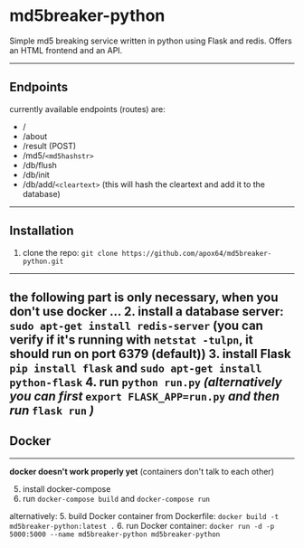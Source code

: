 # md5breaker-python
Simple md5 breaking service written in python using Flask and redis. Offers an HTML frontend and an API.

---

## Endpoints
currently available endpoints (routes) are:
  * /
  * /about
  * /result (POST)
  * /md5/`<md5hashstr>`
  * /db/flush
  * /db/init
  * /db/add/`<cleartext>` (this will hash the cleartext and add it to the database)

---

## Installation

1. clone the repo: `git clone https://github.com/apox64/md5breaker-python.git`
---
the following part is only necessary, when you don't use docker ...
2. install a database server: `sudo apt-get install redis-server` (you can verify if it's running with `netstat -tulpn`, it should run on port **6379** (default))
3. install Flask `pip install flask` and `sudo apt-get install python-flask`
4. run `python run.py` *(alternatively you can first* `export FLASK_APP=run.py` *and then run* `flask run` *)*
---

## Docker

---
**docker doesn't work properly yet** (containers don't talk to each other)

5. install docker-compose
6. run `docker-compose build` and `docker-compose run`

alternatively:
5. build Docker container from Dockerfile:
`docker build -t md5breaker-python:latest .`
6. run Docker container:
`docker run -d -p 5000:5000 --name md5breaker-python md5breaker-python`

